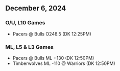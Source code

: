## December 6, 2024
### O/U, L10 Games
* Pacers @ Bulls O248.5 (DK 12:25PM)
### ML, L5 & L3 Games
* Pacers @ Bulls ML +130 (DK 12:50PM)
* Timberwolves ML -110 @ Warriors (DK 12:50PM)